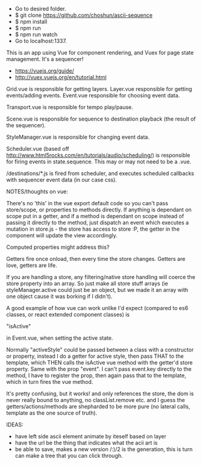 - Go to desired folder.
- $ git clone https://github.com/choshun/ascii-sequence
- $ npm install
- $ npm run
- $ npm run watch
- Go to localhost:1337.

This is an app using Vue for component rendering, and Vuex for page state management. It's a sequencer!
- https://vuejs.org/guide/
- http://vuex.vuejs.org/en/tutorial.html

Grid.vue is responsible for getting layers.
Layer.vue responsible for getting events/adding events.
Event.vue responsible for choosing event data.

Transport.vue is responsible for tempo play/pause.

Scene.vue is responsible for sequence to destination playback (the result of the sequencer).

StyleManager.vue is responsible for changing event data.

Scheduler.vue (based off http://www.html5rocks.com/en/tutorials/audio/scheduling/) is responsible for firing events in state.sequence. This may or may not need to be a .vue.

/destinations/*.js is fired from scheduler, and executes scheduled callbacks with sequencer event data (in our case css).

NOTES/thoughts on vue:

There's no 'this' in the vue export default code so you can't pass store/scope, or properties to methods directly. If anything is dependant on scope put in a getter, and if a method is dependant on scope instead of passing it directly to the method, just dispatch an event which executes a mutation in store.js - the store has access to store :P, the getter in the component will update the view accordingly.

Computed properties might address this?

Getters fire once onload, then every time the store changes. Getters are love, getters are life.

If you are handling a store, any filtering/native store handling will coerce the store property into an array. So just make all store stuff arrays (ie styleManager.active could just be an object, but we made it an array with one object cause it was borking if I didn't).

A good example of how vue can work unlike I'd expect (compared to es6 classes, or react extended component classes) is

"isActive"

in Event.vue,
when setting the active state.

Normally "activeStyle" could be passed between a class with a constructor or property, instead I do a getter for active style, then pass THAT to the template, which THEN calls the isActive vue method with the getter'd store property. Same with the prop "event". I can't pass event.key directly to the method, I have to register the prop, then again pass that to the template, which in turn fires the vue method.

It's pretty confusing, but it works! and only references the store, the dom is never really bound to anything, no classList.remove etc. and I guess the getters/actions/methods are shepharded to be more pure (no lateral calls, template as the one source of truth).


IDEAS:
- have left side ascii element animate by iteself based on layer
- have the url be the thing that indicates what the acii art is
- be able to save, makes a new version /:)/2 is the generation, this is turn can make a tree that you can click through.